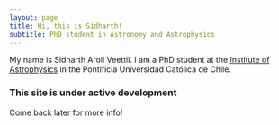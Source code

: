 ```yaml
---
layout: page
title: Hi, this is Sidharth!
subtitle: PhD student in Astronomy and Astrophysics
---
```


My name is Sidharth Aroli Veettil. I am a PhD student at the [Institute of Astrophysics](https://astro.uc.cl/) in the Pontificia Universidad Católica de Chile.


### This site is under active development

Come back later for more info!
